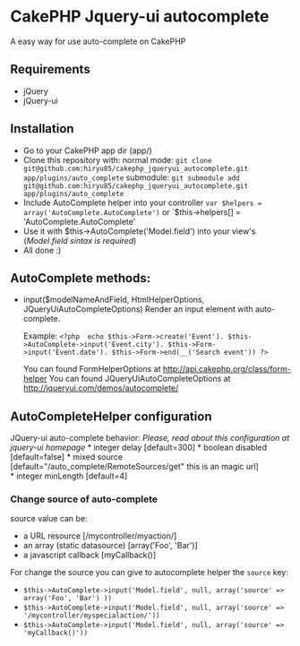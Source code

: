 # CakePHP Jquery-ui autocomplete
A easy way for use auto-complete on CakePHP


## Requirements

* jQuery
* jQuery-ui 

## Installation
* Go to your CakePHP app dir (app/)
* Clone this repository with:
    normal mode: `git clone git@github.com:hiryu85/cakephp_jqueryui_autocomplete.git app/plugins/auto_complete`
    submodule:  `git submodule add git@github.com:hiryu85/cakephp_jqueryui_autocomplete.git app/plugins/auto_complete`     
*  Include AutoComplete helper into your controller 
   `var $helpers = array('AutoComplete.AutoComplete')`  or `$this->helpers[] = 'AutoComplete.AutoComplete'
*  Use it with $this->AutoComplete('Model.field') into your view's (*Model.field sintax is required*)
*  All done :)


## AutoComplete methods:
* input($modelNameAndField, HtmlHelperOptions, JQueryUiAutoCompleteOptions)
  Render an input element with auto-complete.
  
  Example:
  `<?php 
      echo
        $this->Form->create('Event').
        $this->AutoComplete->input('Event.city').
        $this->Form->input('Event.date').
        $this->Form->end(__('Search event'))
    ?>` 

  You can found FormHelperOptions at http://api.cakephp.org/class/form-helper
  You can found JQueryUiAutoCompleteOptions at http://jqueryui.com/demos/autocomplete/

## AutoCompleteHelper configuration
JQuery-ui auto-complete behavior:
*Please, read about this configuration at jquery-ui homepage*
    * integer delay [default=300]
    * boolean disabled [default=false]
    * mixed   source   [default="/auto_complete/RemoteSources/get" this is an magic url]    
    * integer minLength  [default=4] 
    
    
### Change source of auto-complete 
source value can be:
*   a URL resource   [/mycontroller/myaction/] 
*   an array  (static datasource)          [array('Foo', 'Bar')] 
*   a javascript callback      [myCallback()] 

For change the source you can give to autocomplete helper the `source` key:
* `$this->AutoComplete->input('Model.field', null, array('source' => array('Foo', 'Bar') ))`   
* `$this->AutoComplete->input('Model.field', null, array('source' => '/mycontroller/myspecialaction/'))` 
* `$this->AutoComplete->input('Model.field', null, array('source' => 'myCallback()'))` 
